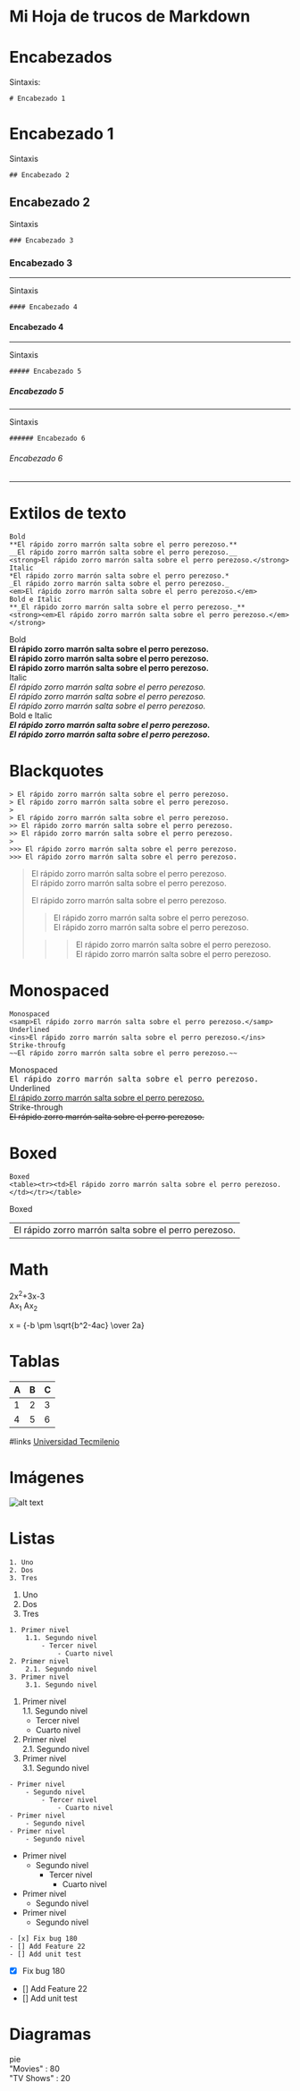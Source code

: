 # Mi Hoja de trucos de Markdown

# Encabezados

Sintaxis:

```
# Encabezado 1
```

# Encabezado 1

Sintaxis

```
## Encabezado 2
```

## Encabezado 2

Sintaxis

```
### Encabezado 3
```

### Encabezado 3

---

Sintaxis

```
#### Encabezado 4
```

#### Encabezado 4

---

Sintaxis

```
##### Encabezado 5
```

##### Encabezado 5

---

Sintaxis

```
###### Encabezado 6
```

###### Encabezado 6

---

# Extilos de texto

```
Bold
**El rápido zorro marrón salta sobre el perro perezoso.**
__El rápido zorro marrón salta sobre el perro perezoso.__
<strong>El rápido zorro marrón salta sobre el perro perezoso.</strong>
Italic
*El rápido zorro marrón salta sobre el perro perezoso.*
_El rápido zorro marrón salta sobre el perro perezoso._
<em>El rápido zorro marrón salta sobre el perro perezoso.</em>
Bold e Italic
**_El rápido zorro marrón salta sobre el perro perezoso._**
<strong><em>El rápido zorro marrón salta sobre el perro perezoso.</em></strong>
```

Bold  
**El rápido zorro marrón salta sobre el perro perezoso.**  
**El rápido zorro marrón salta sobre el perro perezoso.**  
<strong>El rápido zorro marrón salta sobre el perro perezoso.</strong>  
Italic  
_El rápido zorro marrón salta sobre el perro perezoso._  
_El rápido zorro marrón salta sobre el perro perezoso._  
<em>El rápido zorro marrón salta sobre el perro perezoso.</em>  
Bold e Italic  
**_El rápido zorro marrón salta sobre el perro perezoso._**  
<strong><em>El rápido zorro marrón salta sobre el perro perezoso.</em></strong>

# Blackquotes

```
> El rápido zorro marrón salta sobre el perro perezoso.
> El rápido zorro marrón salta sobre el perro perezoso.
>
> El rápido zorro marrón salta sobre el perro perezoso.
>> El rápido zorro marrón salta sobre el perro perezoso.
>> El rápido zorro marrón salta sobre el perro perezoso.
>
>>> El rápido zorro marrón salta sobre el perro perezoso.
>>> El rápido zorro marrón salta sobre el perro perezoso.
```

> El rápido zorro marrón salta sobre el perro perezoso.  
> El rápido zorro marrón salta sobre el perro perezoso.
>
> El rápido zorro marrón salta sobre el perro perezoso.
>
> > El rápido zorro marrón salta sobre el perro perezoso.  
> > El rápido zorro marrón salta sobre el perro perezoso.
>
> > > El rápido zorro marrón salta sobre el perro perezoso.  
> > > El rápido zorro marrón salta sobre el perro perezoso.

# Monospaced

```
Monospaced
<samp>El rápido zorro marrón salta sobre el perro perezoso.</samp>
Underlined
<ins>El rápido zorro marrón salta sobre el perro perezoso.</ins>
Strike-throufg
~~El rápido zorro marrón salta sobre el perro perezoso.~~
```

Monospaced  
<samp>El rápido zorro marrón salta sobre el perro perezoso.</samp>  
Underlined  
<ins>El rápido zorro marrón salta sobre el perro perezoso.</ins>  
Strike-through  
~~El rápido zorro marrón salta sobre el perro perezoso.~~

# Boxed

```
Boxed
<table><tr><td>El rápido zorro marrón salta sobre el perro perezoso.</td></tr></table>
```

Boxed

<table><tr><td>El rápido zorro marrón salta sobre el perro perezoso.</td></tr></table>

# Math

2x<sup>2</sup>+3x-3  
Ax<sub>1</sub>
Ax<sub>2</sub>

x = {-b \pm \sqrt{b^2-4ac} \over 2a}

# Tablas

| A   | B   | C   |
| --- | --- | --- |
| 1   | 2   | 3   |
| 4   | 5   | 6   |

#links
[Universidad Tecmilenio](https://tecmilenio.mx)

# Imágenes

![alt text](https://images.unsplash.com/photo-1692316933131-e3befd2cb79c?ixlib=rb-4.0.3&ixid=M3wxMjA3fDB8MHxwaG90by1wYWdlfHx8fGVufDB8fHx8fA%3D%3D&auto=format&fit=crop&w=2071&q=80)

# Listas

```
1. Uno
2. Dos
3. Tres
```

1. Uno
2. Dos
3. Tres

```
1. Primer nivel
    1.1. Segundo nivel
        - Tercer nivel
            - Cuarto nivel
2. Primer nivel
    2.1. Segundo nivel
3. Primer nivel
    3.1. Segundo nivel
```

1. Primer nivel  
   1.1. Segundo nivel
   - Tercer nivel
   - Cuarto nivel
2. Primer nivel  
   2.1. Segundo nivel
3. Primer nivel  
   3.1. Segundo nivel

```
- Primer nivel
    - Segundo nivel
        - Tercer nivel
            - Cuarto nivel
- Primer nivel
    - Segundo nivel
- Primer nivel
    - Segundo nivel
```

- Primer nivel
  - Segundo nivel
    - Tercer nivel
      - Cuarto nivel
- Primer nivel
  - Segundo nivel
- Primer nivel
  - Segundo nivel

```
- [x] Fix bug 180
- [] Add Feature 22
- [] Add unit test
```

- [x] Fix bug 180
- [] Add Feature 22
- [] Add unit test

# Diagramas

pie  
"Movies" : 80  
"TV Shows" : 20
